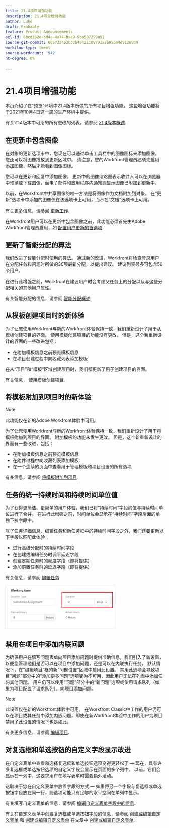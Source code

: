 ```yaml
---
title: 21.4项目增强功能
description: 21.4项目增强功能
author: Luke
draft: Probably
feature: Product Announcements
exl-id: 6bcd332e-bd4e-4a74-bae9-9ba507299a51
source-git-commit: 665732453b33b49421108791a560ab84d51280b9
workflow-type: tm+mt
source-wordcount: '942'
ht-degree: 0%

---
```


# 21.4项目增强功能

本页介绍了在“预览”环境中21.4版本所做的所有项目增强功能。 这些增强功能将于2021年10月4日这一周的生产环境中提供。

有关21.4版本中可用的所有更改的列表，请参阅 [21.4版本概述](../../../product-announcements/product-releases/21.4-release-activity/21.4-release-overview.md).

## 在更新中包含图像

在对象的更新选项卡中，您现在可以通过单击工具栏中的图像图标来添加图像。 您还可以将图像拖放到更新区域中。 请注意，您的Workfront管理员必须先启用添加图像，然后才能看到图像图标。

您可以在更新和回复中添加图像。 更新中的图像缩略图表示收件人可以在浏览器中预览或下载图像，而电子邮件和应用程序内通知则显示图像已附加到更新中。

以前，在Workfront中共享图像的唯一方法是将图像作为文档附加到对象。 在“更新”选项卡中添加的图像仅在该选项卡上可用，而不在“文档”选项卡上可用。

有关更多信息，请参阅 [更新工作](../../../workfront-basics/updating-work-items-and-viewing-updates/update-work.md).

在Workfront用户可以在更新中包含图像之前，此功能必须首先由Adobe Workfront管理员启用，如 [配置用户更新的首选项](../../../administration-and-setup/set-up-workfront/system-tracked-update-feeds/configure-preferences-user-updates.md).

## 更新了智能分配的算法

我们改进了智能分配时使用的算法。 通过新的改进，Workfront将检查登录用户在分配任务和问题时所做的30项最新分配，以提出建议。 建议列表最多可包含50个用户。

在进行此增强之前，Workfront在建议用户时会考虑父任务上的分配以及与这些分配相关的其他用户属性。

有关智能分配的信息，请参阅 [智能分配概述](../../../manage-work/tasks/assign-tasks/smart-assignments.md).

## 从模板创建项目时的新体验

为了让您使用Workfront与新的Workfront体验保持一致，我们重新设计了用于从模板创建项目的界面。 使用模板创建项目的功能没有更改。 但是，这个新重新设计的界面的一些改进包括：

* 在附加模板信息之前预览模板信息
* 在项目创建过程中向收藏列表添加模板

在从“项目”和“模板”区域创建项目时，我们都更新了用于创建项目的界面。

有关信息， [使用模板创建项目](../../../manage-work/projects/create-projects/create-project-from-template.md).

## 将模板附加到项目时的新体验

>[!NOTE]
>
>此功能仅在新的Adobe Workfront体验中可用。

为了让您使用Workfront与新的Workfront体验保持一致，我们重新设计了用于将模板附加到项目的界面。 附加模板的功能未发生更改。 但是，这个新重新设计的界面有一些改进，包括：

* 在附加模板信息之前预览模板信息
* 在附件过程中向收藏列表添加模板
* 在一个连续的页面中查看用于管理模板和项目设置的所有选项

有关信息，请参阅 [将模板附加到项目](../../../manage-work/projects/create-and-manage-templates/attach-template-to-project.md).

## 任务的统一持续时间和持续时间单位值

为了获得更简洁、更简单的用户体验，我们已将“持续时间”字段的值与持续时间单位进行了合并。 在进行此增强之前，时间单位会显示在“持续时间”字段后面的单独下拉字段中。

除了任务详细信息、编辑任务和新任务框中的持续时间字段之外，我们还要更新以下字段以匹配此体验：

* 进行高级分配时的持续时间字段
* 在创建或编辑任务时调平延迟字段
* 创建定期任务时的频度字段（即将提供）
* 添加前置任务时的延迟字段（即将提供）

有关信息，请参阅 [编辑任务](../../../manage-work/tasks/manage-tasks/edit-tasks.md).

![](assets/duration-combined-field-350x139.png)

## 禁用在项目中添加内联问题

为确保用户在填写问题表单向项目添加问题时提供准确信息，我们引入了新设置，以便您管理他们是否可以在项目中添加问题，还是可以在内联执行任务。 默认情况下，在“编辑项目”框的新“问题设置”区域中启用此设置。 禁用此选项会导致项目“问题”部分中的“添加更多问题”选项变为不可用，因此用户无法在列表中添加任何其他问题。 用户仍可以使用“问题”部分中的“新问题”选项或使用请求队列（如果为项目配置了请求队列），向项目添加问题。

>[!NOTE]
>
>此设置仅在新的Workfront体验中可用。 在Workfront Classic中工作的用户仍可以在项目或其任务中添加内嵌问题，即使在新Workfront体验中工作的用户为项目禁用了此设置的情况下也是如此。

有关更多信息，请参阅 [编辑项目](../../../manage-work/projects/manage-projects/edit-projects.md).

## 对复选框和单选按钮的自定义字段显示改进

在自定义表单中查看和选择复选框和单选按钮选项变得更轻松了 — 现在，具有许多复选框或单选按钮选项的自定义字段会显示在页面的多个列中。 以前，它们会显示在一列中，这要求用户在填写表单时需要额外滚动。

这取决于您在自定义表单中放置字段的方式 — 如果将另一个字段与复选框或单选按钮字段放在同一行，则选项可能只有足够的水平空间在单列中显示。

有关填写自定义表单的信息，请参阅 [编辑自定义表单字段中的信息](../../../workfront-basics/work-with-custom-forms/edit-custom-forms.md).

有关在自定义表单中创建复选框或单选按钮字段的信息，请参阅 [创建或编辑自定义表单](../../../administration-and-setup/customize-workfront/create-manage-custom-forms/create-or-edit-a-custom-form.md#create) 和 [创建或编辑自定义表单](../../../administration-and-setup/customize-workfront/create-manage-custom-forms/create-or-edit-a-custom-form.md#configur) 在文章中 [创建或编辑自定义表单](../../../administration-and-setup/customize-workfront/create-manage-custom-forms/create-or-edit-a-custom-form.md).

